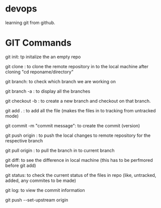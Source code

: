# devops
learning git from github.

# GIT Commands
git init: tp initalize the an empty repo

git clone <url>: to clone the remote repository in to the local machine
after cloning "cd reponame/directory"

git branch: to check which branch we are working on

git branch -a : to display all the branches

git checkout -b <branch name>: to create a new branch and checkout on that branch.

git add . : to add all the file (makes the files in to tracking from untracked mode)

git commit -m "commit message": to create the commit (version)

git push origin <branch name>: to push the local changes to remote repository for the respective branch

git pull origin <branch name>: to pull the branch in to current branch

git diff: to see the difference in local machine (this has to be perfmored before git add)

git status: to check the current status of the files in repo (like, untracked, added, any commites to be made)

git log: to view the commit information

git push --set-upstream origin <branch name>
